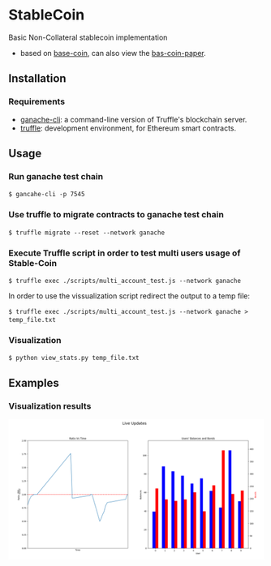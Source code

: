 # StableCoin
Basic Non-Collateral stablecoin implementation

+ based on [base-coin](http://www.basis.io/), can also view the [bas-coin-paper](http://www.basis.io/basis_whitepaper_en.pdf).

## Installation

### Requirements
+  [ganache-cli](https://github.com/trufflesuite/ganache-cli): a command-line version of Truffle's blockchain server.
+  [truffle](https://github.com/trufflesuite/truffle): development environment, for Ethereum smart contracts.


## Usage

### Run ganache test chain

```
$ gancahe-cli -p 7545
```

### Use truffle to migrate contracts to ganache test chain

```
$ truffle migrate --reset --network ganache
```

### Execute Truffle script in order to test multi users usage of Stable-Coin
```
$ truffle exec ./scripts/multi_account_test.js --network ganache 
```

In order to use the vissualization script redirect the output to a temp file:

```
$ truffle exec ./scripts/multi_account_test.js --network ganache > temp_file.txt
```



### Visualization
```
$ python view_stats.py temp_file.txt
```


## Examples

### Visualization results

![Visuallization example](./pics/example_2.png)
